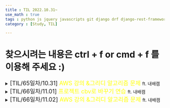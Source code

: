 ```yaml
---
title : TIL 2022.10.31~
use_math : true
tags : python js jquery javascripts git django drf django-rest-framework
category : [Study, TIL]

---
```

찾으시려는 내용은 ctrl + f or cmd + f 를 이용해 주세요 :)
=====

<details>
<summary><span style = "font-size : 1.3em;">[TIL/65일차/10.31] <span style="color : yellow;">AWS 강의 &그리디 알고리즘 문제</span> </span>ft. 내배캠</summary>
<div markdown ="1">
AWS 1주차 강의

[백준 1931 회의실 배정](https://www.acmicpc.net/problem/1931)

[답안 & 깃 허브](https://github.com/KimGyeongMin-KR/algoritm/tree/main/baekjoon/greedy)

</div>
</details>


<details>
<summary><span style = "font-size : 1.3em;">[TIL/66일차/11.01] <span style="color : yellow;">프로젝트 cbv로 바꾸기 연습</span> </span>ft. 내배캠</summary>
<div markdown ="1">

['utf-8' codec can't decode byte 0xa0 in position 0: invalid start byte django](https://stackoverflow.com/questions/73600470/utf-8-codec-cant-decode-byte-0xa0-in-position-0-invalid-start-byte-django)

`return self.img.url`

</div>
</details>


<details>
<summary><span style = "font-size : 1.3em;">[TIL/66일차/11.02] <span style="color : yellow;">AWS 강의 &그리디 알고리즘 문제</span> </span>ft. 내배캠</summary>
<div markdown ="1">

[TypeError: create_superuser() missing 1 required positional argument:](https://stackoverflow.com/questions/49474632/typeerror-create-superuser-missing-1-required-positional-argument-profile-p)

</div>
</details>